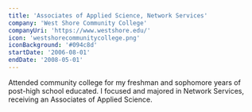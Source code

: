 ```yaml
---
title: 'Associates of Applied Science, Network Services'
company: 'West Shore Community College'
companyUri: 'https://www.westshore.edu/'
icon: 'westshorecommunitycollege.png'
iconBackground: '#094c8d'
startDate: '2006-08-01'
endDate: '2008-05-01'
---
```


Attended community college for my freshman and sophomore years of post-high
school educated. I focused and majored in Network Services, receiving an
Associates of Applied Science.

